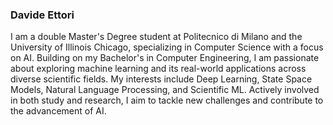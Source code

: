 ### Davide Ettori

I am a double Master's Degree student at Politecnico di Milano and the University of Illinois Chicago, specializing in Computer Science with a focus on AI. Building on my Bachelor's in Computer Engineering, I am passionate about exploring machine learning and its real-world applications across diverse scientific fields. My interests include Deep Learning, State Space Models, Natural Language Processing, and Scientific ML. Actively involved in both study and research, I aim to tackle new challenges and contribute to the advancement of AI.
